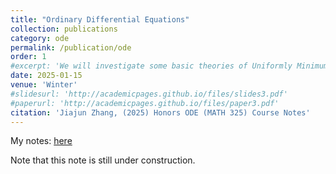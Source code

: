 ```yaml
---
title: "Ordinary Differential Equations"
collection: publications
category: ode
permalink: /publication/ode
order: 1
#excerpt: 'We will investigate some basic theories of Uniformly Minimum Variance Unbiased Estimator (UMVUE)'
date: 2025-01-15
venue: 'Winter'
#slidesurl: 'http://academicpages.github.io/files/slides3.pdf'
#paperurl: 'http://academicpages.github.io/files/paper3.pdf'
citation: 'Jiajun Zhang, (2025) Honors ODE (MATH 325) Course Notes'
---
```



My notes: [here](/files/ode.pdf) 

Note that this note is still under construction.
